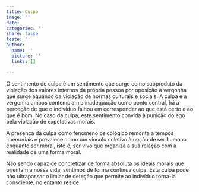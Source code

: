 ```yaml
---
title: Culpa
image: ''
date: 
categories: ''
share: false
teste: ''
author:
  name: ''
  picture: ''
  links: []

---
```

O sentimento de culpa é um sentimento que surge como subproduto da violação dos valores internos da própria pessoa por oposição à vergonha que surge aquando da violação de normas culturais e sociais. A culpa e a vergonha ambos contemplam a inadequação como ponto central, há a perceção de que o indivíduo falhou em corresponder ao que está certo e ao que é bom. No caso da culpa, este sentimento convida à punição do ego pela violação de expetativas morais.

A presença da culpa como fenómeno psicológico remonta a tempos imemoriais e prevalece como um vínculo coletivo à noção de ser humano enquanto ser moral, isto é, ser vivo que organiza a sua relação com a realidade de uma forma moral. 

Não sendo capaz de concretizar de forma absoluta os ideais morais que orientam a nossa vida, sentimos de forma contínua culpa. Esta culpa pode não ultrapassar o limiar de deteção que permite ao indivíduo torna-la consciente, no entanto reside 